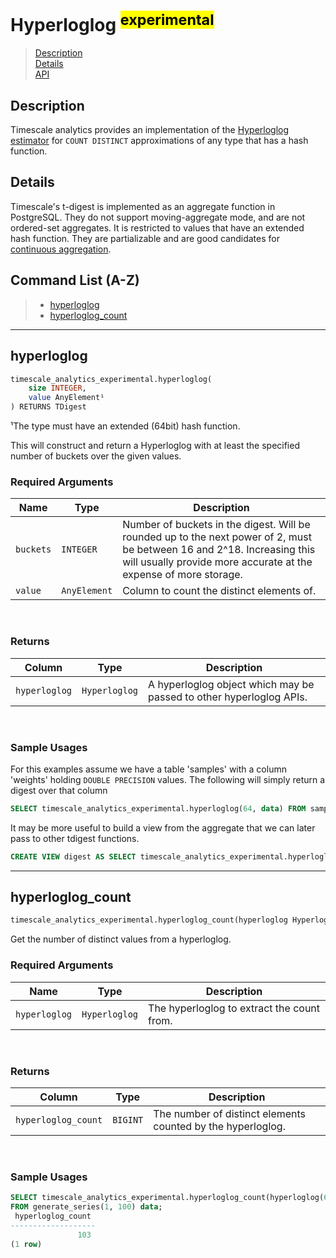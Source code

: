 # Hyperloglog <sup><mark>experimental</mark></sup>

> [Description](#hyperloglog-description)<br>
> [Details](#hyperloglog-details)<br>
> [API](#hyperloglog-api)

## Description [](hyperloglog-description)

Timescale analytics provides an implementation of the [Hyperloglog estimator](https://en.wikipedia.org/wiki/HyperLogLog) for `COUNT DISTINCT` approximations of any type that has a hash function.

## Details [](hyperloglog-details)

Timescale's t-digest is implemented as an aggregate function in PostgreSQL.  They do not support moving-aggregate mode, and are not ordered-set aggregates.  It is restricted to values that have an extended hash function.  They are partializable and are good candidates for [continuous aggregation](https://docs.timescale.com/latest/using-timescaledb/continuous-aggregates).


## Command List (A-Z) [](hyperloglog-api)
> - [hyperloglog](#hyperloglog)
> - [hyperloglog_count](#hyperloglog_count)

---
## **hyperloglog** [](hyperloglog)
```SQL
timescale_analytics_experimental.hyperloglog(
    size INTEGER,
    value AnyElement¹
) RETURNS TDigest
```
¹The type must have an extended (64bit) hash function.

This will construct and return a Hyperloglog with at least the specified number of buckets over the given values.

### Required Arguments [](hyperloglog-required-arguments)
|Name| Type |Description|
|---|---|---|
| `buckets` | `INTEGER` | Number of buckets in the digest. Will be rounded up to the next power of 2, must be between 16 and 2^18. Increasing this will usually provide more accurate at the expense of more storage. |
| `value` | `AnyElement` |  Column to count the distinct elements of. |
<br>

### Returns

|Column|Type|Description|
|---|---|---|
| `hyperloglog` | `Hyperloglog` | A hyperloglog object which may be passed to other hyperloglog APIs. |
<br>

### Sample Usages [](hyperloglog-examples)
For this examples assume we have a table 'samples' with a column 'weights' holding `DOUBLE PRECISION` values.  The following will simply return a digest over that column

```SQL
SELECT timescale_analytics_experimental.hyperloglog(64, data) FROM samples;
```

It may be more useful to build a view from the aggregate that we can later pass to other tdigest functions.

```SQL
CREATE VIEW digest AS SELECT timescale_analytics_experimental.hyperloglog(64, data) FROM samples;
```

---

## **hyperloglog_count** [](hyperloglog_count)

```SQL
timescale_analytics_experimental.hyperloglog_count(hyperloglog Hyperloglog) RETURNS BIGINT
```

Get the number of distinct values from a hyperloglog.

### Required Arguments [](hyperloglog_count-required-arguments)
|Name|Type|Description|
|---|---|---|
| `hyperloglog` | `Hyperloglog` | The hyperloglog to extract the count from. |
<br>

### Returns

|Column|Type|Description|
|---|---|---|
| `hyperloglog_count` | `BIGINT` | The number of distinct elements counted by the hyperloglog. |
<br>

### Sample Usages [](hyperloglog_count-examples)

```SQL
SELECT timescale_analytics_experimental.hyperloglog_count(hyperloglog(64, data))
FROM generate_series(1, 100) data;
 hyperloglog_count
-------------------
               103
(1 row)
```
